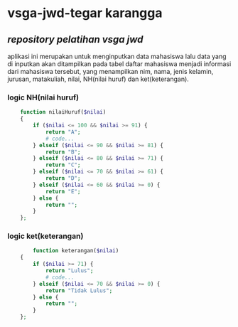 # vsga-jwd-tegar karangga

## _repository pelatihan vsga jwd_

aplikasi ini merupakan untuk menginputkan data mahasiswa lalu data yang di inputkan akan ditampilkan pada tabel daftar mahasiswa menjadi informasi dari mahasiswa tersebut, yang menampilkan nim, nama, jenis kelamin, jurusan, matakuliah, nilai, NH(nilai huruf) dan ket(keterangan).

### logic NH(nilai huruf)

```php
    function nilaiHuruf($nilai)
    {
        if ($nilai <= 100 && $nilai >= 91) {
            return "A";
            # code...
        } elseif ($nilai <= 90 && $nilai >= 81) {
            return "B";
        } elseif ($nilai <= 80 && $nilai >= 71) {
            return "C";
        } elseif ($nilai <= 70 && $nilai >= 61) {
            return "D";
        } elseif ($nilai <= 60 && $nilai >= 0) {
            return "E";
        } else {
            return "";
        }
    };
```

### logic ket(keterangan)

```php
        function keterangan($nilai)
    {
        if ($nilai >= 71) {
            return "Lulus";
            # code...
        } elseif ($nilai <= 70 && $nilai >= 0) {
            return "Tidak Lulus";
        } else {
            return "";
        }
    };
```
